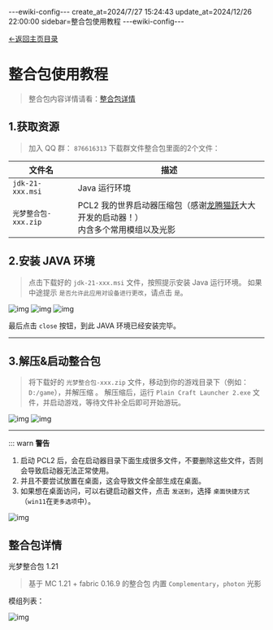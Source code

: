 ---ewiki-config---
create_at=2024/7/27 15:24:43
update_at=2024/12/26 22:00:00
sidebar=整合包使用教程
---ewiki-config---

 [<-返回主页目录](../index.html#目录)

# **整合包使用教程**

> 整合包内容详情请看：[整合包详情](./2_pack_info.md)

## 1.获取资源

> 加入 QQ 群： `876616313`
> 下载群文件整合包里面的2个文件：

| 文件名                  | 描述                                                                        |
| ----------------------- | --------------------------------------------------------------------------- |
| `jdk-21-xxx.msi`            | Java 运行环境                                                               |
| `光梦整合包-xxx.zip`        | PCL2 我的世界启动器压缩包（感谢[龙腾猫跃](https://afdian.com/a/LTCat)大大开发的启动器！）<br> 内含多个常用模组以及光影 | 

## 2.安装 JAVA 环境

> 点击下载好的 `jdk-21-xxx.msi` 文件，按照提示安装 Java 运行环境。
> 如果中途提示 `是否允许此应用对设备进行更改`，请点击 `是`。

![img](../assets/pack_guide/java-1.png)
![img](../assets/pack_guide/java-2.png)
![img](../assets/pack_guide/java-3.png)

最后点击 `close` 按钮，到此 JAVA 环境已经安装完毕。

---

## 3.解压&启动整合包

> 将下载好的 `光梦整合包-xxx.zip` 文件，移动到你的游戏目录下（例如：`D:/game`），并解压缩 。
> 解压缩后，运行 `Plain Craft Launcher 2.exe` 文件，并启动游戏，等待文件补全后即可开始游玩。

![img](../assets/pack_guide/pcl-3.png)
![img](../assets/pack_guide/pcl-4.png)

---

::: warn **警告**

1. 启动 PCL2 后，会在启动器目录下面生成很多文件，不要删除这些文件，否则会导致启动器无法正常使用。
2. 并且不要尝试放置在桌面，这会导致文件全部生成在桌面。
3. 如果想在桌面访问，可以右键启动器文件，点击 `发送到`，选择 `桌面快捷方式` （`win11`在`更多选项`中）。

![img](../assets/pack_guide/kjfs.png)
 

## 整合包详情
 
 光梦整合包 1.21
> 基于 MC 1.21 + fabric 0.16.9 的整合包
> 内置 `Complementary`，`photon` 光影

模组列表：

![img](../assets/mods.png)
